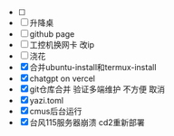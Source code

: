 * [ ] 
* [ ] 升降桌
* [ ] github page
* [ ] 工控机换网卡 改ip
* [ ] 浇花 
* [x] 合并ubuntu-install和termux-install
* [x] chatgpt on vercel
* [x] git仓库合并 验证多端维护 不方便 取消
* [x] yazi.toml
* [x] cmus后台运行
* [x] 台风115服务器崩溃 cd2重新部署
